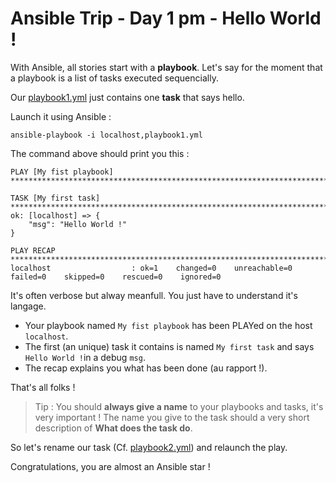 # Ansible Trip - Day 1 pm - Hello World !

With Ansible, all stories start with a **playbook**. Let's say for the moment that a playbook is a list of tasks executed sequencially.

Our [playbook1.yml](playbook1.yml) just contains one **task** that says hello.

Launch it using Ansible :

```
ansible-playbook -i localhost,playbook1.yml
```

The command above should print you this :

```
PLAY [My fist playbook] *******************************************************************************************************************

TASK [My first task] **********************************************************************************************************************
ok: [localhost] => {
    "msg": "Hello World !"
}

PLAY RECAP ********************************************************************************************************************************
localhost                  : ok=1    changed=0    unreachable=0    failed=0    skipped=0    rescued=0    ignored=0
```

It's often verbose but alway meanfull. You just have to understand it's langage.

* Your playbook named `My fist playbook` has been PLAYed on the host `localhost`.
* The first (an unique) task it contains is named `My first task` and says `Hello World !`in a debug `msg`.
* The recap explains you what has been done (au rapport !).

That's all folks !

> Tip : You should **always give a name** to your playbooks and tasks, it's very important !
The name you give to the task should a very short description of **What does the task do**.

So let's rename our task (Cf. [playbook2.yml](playbook2.yml)) and relaunch the play.

Congratulations, you are almost an Ansible star !
